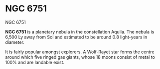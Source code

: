 # NGC 6751
NGC 6751
 		 	 

**NGC 6751** is a planetary nebula in the constellation Aquila. The nebula is 6,500 Ly away from Sol and estimated to be around 0.8 light-years in diameter.

It is fairly popular amongst explorers. A Wolf-Rayet star forms the centre around which five ringed gas giants, whose 18 moons consist of metal to 100% and are landable exist.